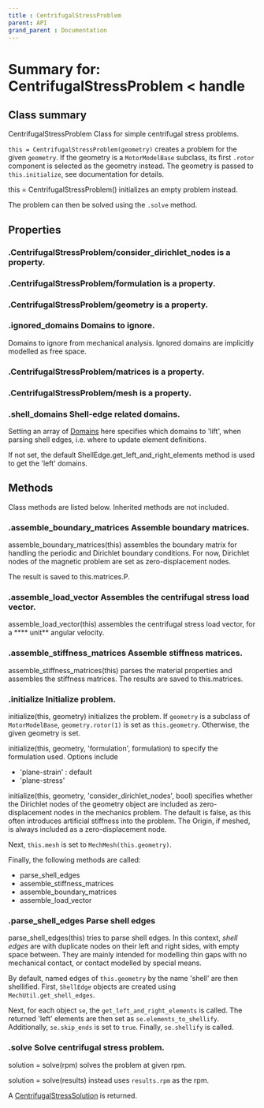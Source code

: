 ```yaml
---
title : CentrifugalStressProblem
parent: API
grand_parent : Documentation
---
```

# Summary for: **CentrifugalStressProblem**  < handle

## Class summary

CentrifugalStressProblem Class for simple centrifugal stress problems.

`this = CentrifugalStressProblem(geometry)` creates a problem for the
given `geometry`. If the geometry is a `MotorModelBase` subclass, its
first `.rotor` component is selected as the geometry instead. The
geometry is passed to `this.initialize`, see documentation for
details.

this = CentrifugalStressProblem() initializes an empty problem
instead.

The problem can then be solved using the `.solve` method.

## Properties

### .CentrifugalStressProblem/**consider_dirichlet_nodes** is a property.

### .CentrifugalStressProblem/**formulation** is a property.

### .CentrifugalStressProblem/**geometry** is a property.

### .**ignored_domains** Domains to ignore.

Domains to ignore from mechanical analysis. Ignored domains are
implicitly modelled as free space.

### .CentrifugalStressProblem/**matrices** is a property.

### .CentrifugalStressProblem/**mesh** is a property.

### .**shell_domains** Shell-edge related domains.

Setting an array of [Domains](Domains.html) here specifies which domains to
'lift', when parsing shell edges, i.e. where to update element
definitions.

If not set, the default ShellEdge.get_left_and_right_elements
method is used to get the 'left' domains.


## Methods

Class methods are listed below. Inherited methods are not included.

### .**assemble_boundary_matrices** Assemble boundary matrices.

assemble_boundary_matrices(this) assembles the boundary matrix for
handling the periodic and Dirichlet boundary conditions. For now,
Dirichlet nodes of the magnetic problem are set as zero-displacement
nodes.

The result is saved to this.matrices.P.

### .**assemble_load_vector** Assembles the centrifugal stress load vector.

assemble_load_vector(this) assembles the centrifugal stress load vector,
for a **** unit** angular velocity.

### .**assemble_stiffness_matrices** Assemble stiffness matrices.

assemble_stiffness_matrices(this) parses the material properties and
assembles the stiffness matrices. The results are saved to this.matrices.

### .**initialize** Initialize problem.

initialize(this, geometry) initializes the problem. If `geometry` is a
subclass of `MotorModelBase`, `geometry.rotor(1)` is set as
`this.geometry`. Otherwise, the given geometry is set.

initialize(this, geometry, 'formulation', formulation) to specify the
formulation used. Options include
* 'plane-strain' : default
* 'plane-stress'

initialize(this, geometry, 'consider_dirichlet_nodes', bool) specifies
whether the Dirichlet nodes of the geometry object are included as
zero-displacement nodes in the mechanics problem. The default is false,
as this often introduces artificial stiffness into the problem. The
Origin, if meshed, is always included as a zero-displacement node.

Next, `this.mesh` is set to `MechMesh(this.geometry)`.

Finally, the following methods are called:
* parse_shell_edges
* assemble_stiffness_matrices
* assemble_boundary_matrices
* assemble_load_vector

### .**parse_shell_edges** Parse shell edges

parse_shell_edges(this) tries to parse shell edges. In this context,
*shell edges*  are with duplicate nodes on their left and right sides,
with empty space between. They are mainly intended for modelling thin
gaps with no mechanical contact, or contact modelled by special means.

By default, named edges of `this.geometry` by the name 'shell' are then
shellified. First, `ShellEdge` objects are created using `MechUtil.get_shell_edges`.

Next, for each object `se`, the `get_left_and_right_elements` is called. The
returned 'left' elements are then set as `se.elements_to_shellify`.
Additionally, `se.skip_ends` is set to `true`. Finally, `se.shellify` is
called.

### .**solve** Solve centrifugal stress problem.

solution = solve(rpm) solves the problem at given rpm.

solution = solve(results) instead uses `results.rpm` as the rpm.

A [CentrifugalStressSolution](CentrifugalStressSolution.html) is returned.


